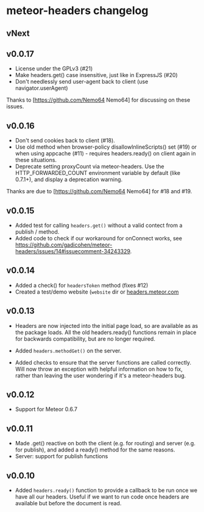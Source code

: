# meteor-headers changelog

## vNext

## v0.0.17

* License under the GPLv3 (#21)
* Make headers.get() case insensitive, just like in ExpressJS (#20)
* Don't needlessly send user-agent back to client (use navigator.userAgent)

Thanks to [https://github.com/Nemo64 Nemo64] for discussing on
these issues.

## v0.0.16

* Don't send cookies back to client (#18).
* Use old method when browser-policy disallowInlineScripts() set (#19)
or when using appcache (#11) - requires headers.ready() on client again
in these situations.
* Deprecate setting proxyCount via meteor-headers.  Use the
HTTP_FORWARDED_COUNT environment variable by default (like 0.7.1+),
and display a deprecation warning.

Thanks are due to [https://github.com/Nemo64 Nemo64] for #18 and #19.

## v0.0.15

* Added test for calling `headers.get()` without a valid contect from a
publish / method.
* Added code to check if our workaround for onConnect works, see
https://github.com/gadicohen/meteor-headers/issues/14#issuecomment-34243329.

## v0.0.14

* Added a check() for `headersToken` method (fixes #12)
* Created a test/demo website (`website` dir or [headers.meteor.com](http://headers.meteor.com)

## v0.0.13

* Headers are now injected into the initial page load, so are available as
as the package loads.  All the old headers.ready() functions remain in
place for backwards compatibility, but are no longer required.

* Added `headers.methodGet()` on the server.

* Added checks to ensure that the server functions are called correctly.
Will now throw an exception with helpful information on how to fix, rather
than leaving the user wondering if it's a meteor-headers bug.

## v0.0.12

* Support for Meteor 0.6.7

## v0.0.11

* Made .get() reactive on both the client (e.g. for routing) and server
(e.g. for publish), and added a ready() method for the same reasons.
* Server: support for publish functions

## v0.0.10

* Added `headers.ready()` function to provide a callback to be run once we have
all our headers.  Useful if we want to run code once headers are available but
before the document is read.